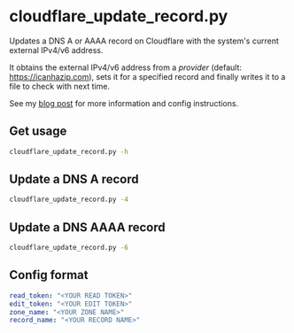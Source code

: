 # cloudflare_update_record.py

Updates a DNS A or AAAA record on Cloudflare with the system's current external IPv4/v6 address.

It obtains the external IPv4/v6 address from a *provider* (default: https://icanhazip.com), sets it for a specified record and finally writes it to a file to check with next time.

See my [blog post](https://valh.io/p/python-script-for-cloudflare-dns-record-updates-dyndns/) for more information and config instructions.

## Get usage

```bash
cloudflare_update_record.py -h
```

## Update a DNS A record

```bash
cloudflare_update_record.py -4
```

## Update a DNS AAAA record

```bash
cloudflare_update_record.py -6
```

## Config format

```yaml
read_token: "<YOUR READ TOKEN>"
edit_token: "<YOUR EDIT TOKEN>"
zone_name: "<YOUR ZONE NAME>"
record_name: "<YOUR RECORD NAME>"
```
